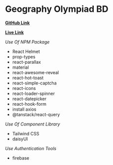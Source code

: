 # Geography Olympiad BD

**[GitHub Link](https://github.com/takbirgazi/geographyolympiadbd-client)**

**[Live Link](https://digitalitsoft-9aa51.web.app)**

*Use Of NPM Package*

* React Helmet
* prop-types
* react-parallax
* material
* react-awesome-reveal
* react-hot-toast
* react-simple-captcha
* react-icons
* react-loader-spinner
* react-datepicker
* react-hook-form
* install axios
* @tanstack/react-query


*Use Of Component Library*

* Tailwind CSS
* daisyUI 


*Use Authentication Tools*

* firebase



